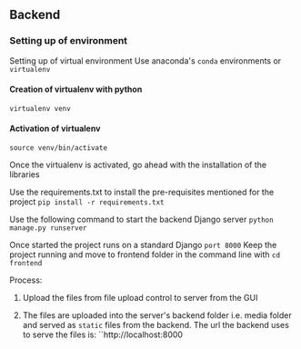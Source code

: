 ## Backend

### Setting up of environment

Setting up of virtual environment
Use anaconda's `conda` environments or `virtualenv`

#### Creation of virtualenv with python

`virtualenv venv`

#### Activation of virtualenv

`source venv/bin/activate`

Once the virtualenv is activated, go ahead with the installation of the libraries

Use the requirements.txt to install the pre-requisites mentioned for the project
`pip install -r requirements.txt`

Use the following command to start the backend Django server
`python manage.py runserver`

Once started the project runs on a standard Django `port 8000` Keep the project running and move to frontend folder in the command line with `cd frontend`

Process:

1. Upload the files from file upload control to server from the GUI

2. The files are uploaded into the server's backend folder i.e. media folder and served as `static` files from the backend.
   The url the backend uses to serve the files is: ``http://localhost:8000
